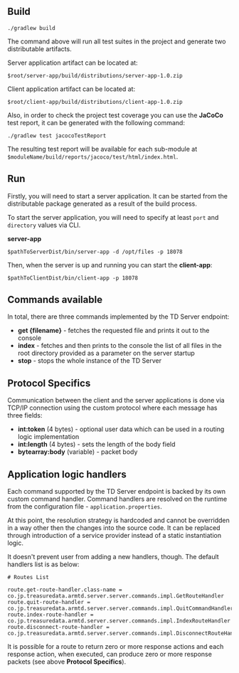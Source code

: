 
## Build  
  
```  
./gradlew build  
```  
  
The command above will run all test suites in the project and generate two distributable artifacts.

Server application artifact can be located at:
```  
$root/server-app/build/distributions/server-app-1.0.zip  
```  

Client  application artifact can be located at:  
```  
$root/client-app/build/distributions/client-app-1.0.zip  
```  
  
  
Also, in order to check the project test coverage you can use the **JaCoCo** test report, it can be generated with the following command:  
```  
./gradlew test jacocoTestReport  
```  
  
The resulting test report will be available for each sub-module at `$moduleName/build/reports/jacoco/test/html/index.html`.  
  
## Run  
  
Firstly, you will need to start a server application. It can be started from the distributable package generated as a result of the build process.
  
To start the server application, you will need to specify at least `port` and `directory` values via CLI.
  
**server-app**
```  
$pathToServerDist/bin/server-app -d /opt/files -p 18078  
```  
  
Then, when the server is up and running you can start the **client-app**:  
```  
$pathToClientDist/bin/client-app -p 18078  
```  
  
## Commands available  
  
In total, there are three commands implemented by the TD Server endpoint:  
* **get {filename}** - fetches the requested file and prints it out to the console  
* **index** - fetches and then prints to the console the list of all files in the root directory provided as a parameter on the server startup  
* **stop** - stops the whole instance of the TD Server

## Protocol Specifics

Communication between the client and the server applications is done via TCP/IP connection using the custom protocol where each message has three fields:
* **int:token** (4 bytes) - optional user data which can be used in a routing logic implementation
* **int:length** (4 bytes) - sets the length of the body field
* **bytearray:body** (variable) - packet body

## Application logic handlers 

Each command supported by the TD Server endpoint is backed by its own custom command handler. Command handlers are resolved on the runtime from the configuration file - `application.properties`. 

At this point, the resolution strategy is hardcoded and cannot be overridden in a way other then the changes into the source code. It can be replaced through introduction of a service provider instead of a static instantiation logic.

It doesn't prevent user from adding a new handlers, though. The default handlers list is as below:
```
# Routes List  
  
route.get-route-handler.class-name = co.jp.treasuredata.armtd.server.server.commands.impl.GetRouteHandler  
route.quit-route-handler = co.jp.treasuredata.armtd.server.server.commands.impl.QuitCommandHandler  
route.index-route-handler = co.jp.treasuredata.armtd.server.server.commands.impl.IndexRouteHandler  
route.disconnect-route-handler = co.jp.treasuredata.armtd.server.server.commands.impl.DisconnectRouteHandler
```

It is possible for a route to return zero or more response actions and each response action, when executed, can produce zero or more response packets (see above **Protocol Specifics**). 